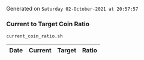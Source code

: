 Generated on `Saturday 02-October-2021 at 20:57:57`

### Current to Target Coin Ratio
`current_coin_ratio.sh`

Date|Current|Target|Ratio
---|---|---|---
